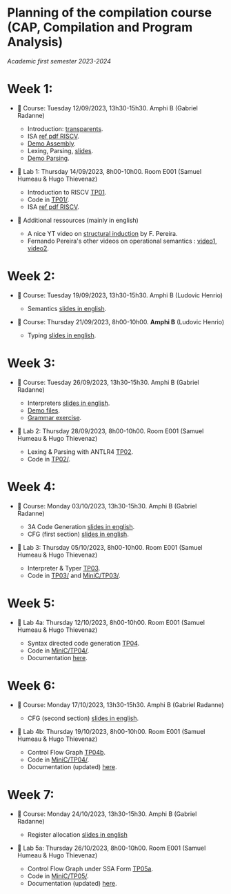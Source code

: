# Planning of the compilation course (CAP, Compilation and Program Analysis)
_Academic first semester 2023-2024_

# Week 1:

- :book: Course: Tuesday 12/09/2023, 13h30-15h30. Amphi B (Gabriel Radanne)
  
  * Introduction: [transparents](course/capmif_cours01_intro_et_archi.pdf).
  * ISA [ref pdf RISCV](course/riscv_isa.pdf).
  * [Demo Assembly](course/demo20.s).
  * Lexing, Parsing, [slides](course/capmif_cours02_lexing_parsing.pdf).
  * [Demo Parsing](course/ANTLRExamples.tar.xz).

- :hammer: Lab 1: Thursday 14/09/2023, 8h00-10h00. Room E001 (Samuel Humeau & Hugo Thievenaz)

  * Introduction to RISCV [TP01](TP01/tp1.pdf).
  * Code in [TP01/](TP01/).
  * ISA [ref pdf RISCV](course/riscv_isa.pdf).

- :rocket: Additional ressources (mainly in english)

  * A nice YT video on [structural induction](https://www.youtube.com/watch?v=2o3EzvfgTiQ) by F. Pereira.
  * Fernando Pereira's other videos on operational semantics : [video1](https://www.youtube.com/watch?v=bOzbRhXvtlY), [video2](https://www.youtube.com/watch?v=aiBKOuM5iEA).

# Week 2:

- :book: Course: Tuesday 19/09/2023, 13h30-15h30. Amphi B (Ludovic Henrio)

  * Semantics [slides in english](course/CAP_Semantics.pdf).

- :book: Course: Thursday 21/09/2023, 8h00-10h00. **Amphi B** (Ludovic Henrio)

  * Typing [slides in english](course/CAP_cours04_typing.pdf).

# Week 3:

- :book: Course: Tuesday 26/09/2023, 13h30-15h30. Amphi B (Gabriel Radanne)

  * Interpreters [slides in english](course/capmif_cours03_interpreters.pdf).
  * [Demo files](course/ANTLRExamples.tar.xz).
  * [Grammar exercise](course/TD2.pdf).

- :hammer: Lab 2: Thursday 28/09/2023, 8h00-10h00. Room E001 (Samuel Humeau & Hugo Thievenaz)

  * Lexing & Parsing with ANTLR4 [TP02](TP02/tp2.pdf).
  * Code in [TP02/](TP02/).

# Week 4:

- :book: Course: Monday 03/10/2023, 13h30-15h30. Amphi B (Gabriel Radanne)

  * 3A Code Generation [slides in english](course/capmif_cours05_3ad_codegen.pdf).
  * CFG (first section) [slides in english](course/capmif_cours06_irs.pdf).

- :hammer: Lab 3: Thursday 05/10/2023, 8h00-10h00. Room E001 (Samuel Humeau & Hugo Thievenaz)

  * Interpreter & Typer [TP03](TP03/tp3.pdf).
  * Code in [TP03/](TP03/) and [MiniC/TP03/](MiniC/TP03/).

# Week 5:

- :hammer: Lab 4a: Thursday 12/10/2023, 8h00-10h00. Room E001 (Samuel Humeau & Hugo Thievenaz)

  * Syntax directed code generation [TP04](TP04/tp4a.pdf).
  * Code in [MiniC/TP04/](MiniC/TP04/).
  * Documentation [here](docs/html/index.html).

# Week 6:

- :book: Course: Monday 17/10/2023, 13h30-15h30. Amphi B (Gabriel Radanne)

  * CFG (second section) [slides in english](course/capmif_cours06_irs.pdf).

- :hammer: Lab 4b: Thursday 19/10/2023, 8h00-10h00. Room E001 (Samuel Humeau & Hugo Thievenaz)

  * Control Flow Graph [TP04b](TP04/tp4b.pdf).
  * Code in [MiniC/TP04/](MiniC/TP04/).
  * Documentation (updated) [here](docs/html/index.html).

# Week 7:

- :book: Course: Monday 24/10/2023, 13h30-15h30. Amphi B (Gabriel Radanne)

  * Register allocation [slides in english](course/cap_cours07_regalloc.pdf)

- :hammer: Lab 5a: Thursday 26/10/2023, 8h00-10h00. Room E001 (Samuel Humeau & Hugo Thievenaz)

  * Control Flow Graph under SSA Form [TP05a](TP05/tp5a.pdf).
  * Code in [MiniC/TP05/](MiniC/TP05/).
  * Documentation (updated) [here](docs/html/index.html).
